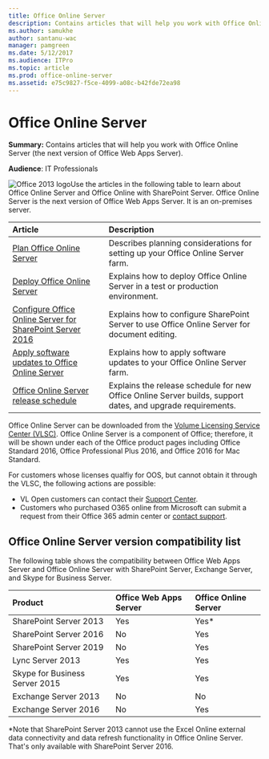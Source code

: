 ```yaml
---
title: Office Online Server
description: Contains articles that will help you work with Office Online Server (the next version of Office Web Apps Server).
ms.author: samukhe
author: santanu-wac
manager: pamgreen
ms.date: 5/12/2017
ms.audience: ITPro
ms.topic: article
ms.prod: office-online-server
ms.assetid: e75c9827-f5ce-4099-a08c-b42fde72ea98
---
```



# Office Online Server

 **Summary:** Contains articles that will help you work with Office Online Server (the next version of Office Web Apps Server).
  
    
    


 **Audience**: IT Professionals
  
    
    


![Office 2013 logo](images/Office2013Logo.png)Use the articles in the following table to learn about Office Online Server and Office Online with SharePoint Server. Office Online Server is the next version of Office Web Apps Server. It is an on-premises server.
  
    
    



|**Article**|**Description**|
|:-----|:-----|
| [Plan Office Online Server](plan-office-online-server.md) <br/> |Describes planning considerations for setting up your Office Online Server farm.  <br/> |
| [Deploy Office Online Server](deploy-office-online-server.md) <br/> |Explains how to deploy Office Online Server in a test or production environment.  <br/> |
| [Configure Office Online Server for SharePoint Server 2016](configure-office-online-server-for-sharepoint-server-2016/configure-office-online-server-for-sharepoint-server-2016.md) <br/> |Explains how to configure SharePoint Server to use Office Online Server for document editing.  <br/> |
| [Apply software updates to Office Online Server](apply-software-updates-to-office-online-server.md) <br/> |Explains how to apply software updates to your Office Online Server farm.  <br/> |
| [Office Online Server release schedule](office-online-server-release-schedule.md) <br/> |Explains the release schedule for new Office Online Server builds, support dates, and upgrade requirements.  <br/> |
   

Office Online Server can be downloaded from the  [Volume Licensing Service Center (VLSC)](https://go.microsoft.com/fwlink/p/?LinkId=256561). Office Online Server is a component of Office; therefore, it will be shown under each of the Office product pages including Office Standard 2016, Office Professional Plus 2016, and Office 2016 for Mac Standard. 

For customers whose licenses qualfiy for OOS, but cannot obtain it through the VLSC, the following actions are possible: 

- VL Open customers can contact their [Support Center](https://www.microsoft.com/Licensing/servicecenter/Help/Contact.aspx).
- Customers who purchased O365 online from Microsoft can submit a request from their Office 365 admin center or [contact support](https://support.office.com/en-us/article/Contact-support-for-business-products-Admin-Help-32a17ca7-6fa0-4870-8a8d-e25ba4ccfd4b?CorrelationId=25670613-9263-4c87-8254-7c4563a1e0ac&ui=en-US&rs=en-US&ad=US&ocmsassetID=HA103836042).
  
    
    


## Office Online Server version compatibility list
<a name="version"> </a>

The following table shows the compatibility between Office Web Apps Server and Office Online Server with SharePoint Server, Exchange Server, and Skype for Business Server.
  
    
    


|**Product**|**Office Web Apps Server**|**Office Online Server**|
|:-----|:-----|:-----|
|SharePoint Server 2013  <br/> |Yes  <br/> |Yes*  <br/> |
|SharePoint Server 2016  <br/> |No  <br/> |Yes  <br/> |
|SharePoint Server 2019  <br/> |No  <br/> |Yes  <br/> |
|Lync Server 2013  <br/> |Yes  <br/> |Yes  <br/> |
|Skype for Business Server 2015  <br/> |Yes  <br/> |Yes  <br/> |
|Exchange Server 2013  <br/> |No  <br/> |No  <br/> |
|Exchange Server 2016  <br/> |No  <br/> |Yes  <br/> |
   
*Note that SharePoint Server 2013 cannot use the Excel Online external data connectivity and data refresh functionality in Office Online Server. That's only available with SharePoint Server 2016.
  
    
    

